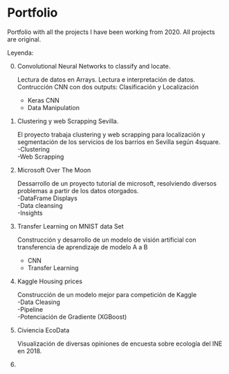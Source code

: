 # Portfolio
Portfolio with all the projects I have been working from 2020.
All projects are original.

Leyenda:

0. Convolutional Neural Networks to classify and locate.

   Lectura de datos en Arrays. Lectura e interpretación de datos. Contrucción CNN con dos outputs: Clasificación y Localización
   - Keras CNN
   - Data Manipulation

1. Clustering y web Scrapping Sevilla.

   El proyecto trabaja clustering y web scrapping para localización y segmentación de los servicios de los barrios en Sevilla según 4square. \
   -Clustering \
   -Web Scrapping 

2. Microsoft Over The Moon
   
   Dessarrollo de un proyecto tutorial de microsoft, resolviendo diversos problemas a partir de los datos otorgados. \
   -DataFrame Displays\
   -Data cleansing\
   -Insights

 
3. Transfer Learning on MNIST data Set

   Construcción y desarrollo de un modelo de visión artificial con transferencia de aprendizaje de modelo A a B
   - CNN
   - Transfer Learning
 

4. Kaggle Housing prices
 
   Construcción de un modelo mejor para competición de Kaggle\
   -Data Cleasing\
   -Pipeline\
   -Potenciación de Gradiente (XGBoost)
 
5. Civiencia EcoData

   Visualización de diversas opiniones de encuesta sobre ecología del INE en 2018.
 

 6.
